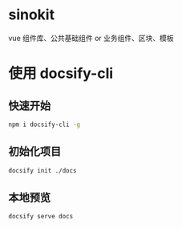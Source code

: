 # sinokit

vue 组件库、公共基础组件 or 业务组件、区块、模板

# 使用 docsify-cli

## 快速开始

```bash
npm i docsify-cli -g
```

## 初始化项目

```bash
docsify init ./docs
```

## 本地预览

```bash
docsify serve docs
```
